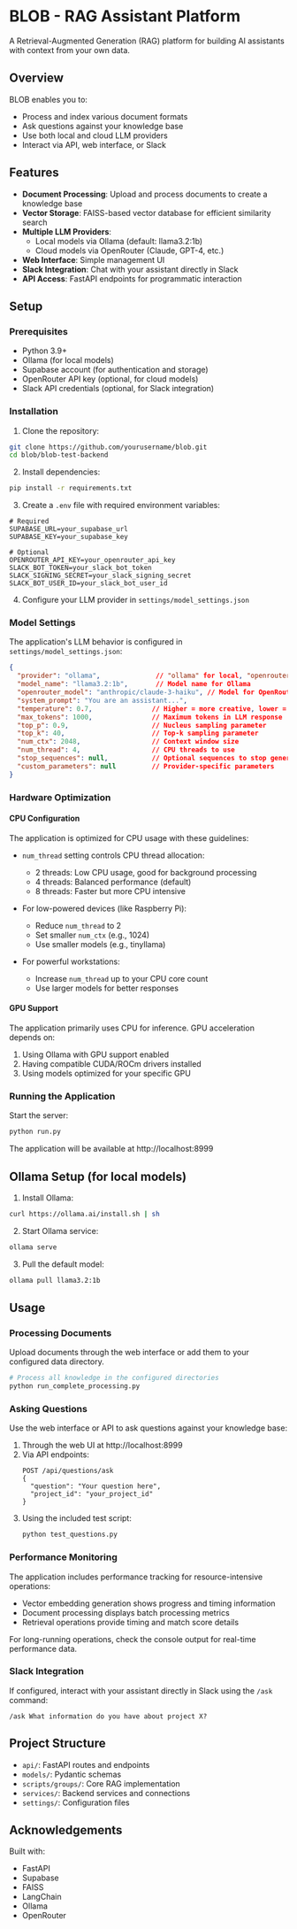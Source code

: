 # BLOB - RAG Assistant Platform

A Retrieval-Augmented Generation (RAG) platform for building AI assistants with context from your own data.

## Overview

BLOB enables you to:
- Process and index various document formats
- Ask questions against your knowledge base
- Use both local and cloud LLM providers
- Interact via API, web interface, or Slack

## Features

- **Document Processing**: Upload and process documents to create a knowledge base
- **Vector Storage**: FAISS-based vector database for efficient similarity search
- **Multiple LLM Providers**: 
  - Local models via Ollama (default: llama3.2:1b)
  - Cloud models via OpenRouter (Claude, GPT-4, etc.)
- **Web Interface**: Simple management UI
- **Slack Integration**: Chat with your assistant directly in Slack
- **API Access**: FastAPI endpoints for programmatic interaction

## Setup

### Prerequisites

- Python 3.9+
- Ollama (for local models)
- Supabase account (for authentication and storage)
- OpenRouter API key (optional, for cloud models)
- Slack API credentials (optional, for Slack integration)

### Installation

1. Clone the repository:
```bash
git clone https://github.com/yourusername/blob.git
cd blob/blob-test-backend
```

2. Install dependencies:
```bash
pip install -r requirements.txt
```

3. Create a `.env` file with required environment variables:
```
# Required
SUPABASE_URL=your_supabase_url
SUPABASE_KEY=your_supabase_key

# Optional
OPENROUTER_API_KEY=your_openrouter_api_key
SLACK_BOT_TOKEN=your_slack_bot_token
SLACK_SIGNING_SECRET=your_slack_signing_secret
SLACK_BOT_USER_ID=your_slack_bot_user_id
```

4. Configure your LLM provider in `settings/model_settings.json`

### Model Settings

The application's LLM behavior is configured in `settings/model_settings.json`:

```json
{
  "provider": "ollama",              // "ollama" for local, "openrouter" for cloud
  "model_name": "llama3.2:1b",       // Model name for Ollama
  "openrouter_model": "anthropic/claude-3-haiku", // Model for OpenRouter
  "system_prompt": "You are an assistant...",
  "temperature": 0.7,               // Higher = more creative, lower = more deterministic
  "max_tokens": 1000,               // Maximum tokens in LLM response
  "top_p": 0.9,                     // Nucleus sampling parameter
  "top_k": 40,                      // Top-k sampling parameter
  "num_ctx": 2048,                  // Context window size
  "num_thread": 4,                  // CPU threads to use
  "stop_sequences": null,           // Optional sequences to stop generation
  "custom_parameters": null         // Provider-specific parameters
}
```

### Hardware Optimization

#### CPU Configuration

The application is optimized for CPU usage with these guidelines:

- `num_thread` setting controls CPU thread allocation:
  - 2 threads: Low CPU usage, good for background processing
  - 4 threads: Balanced performance (default)
  - 8 threads: Faster but more CPU intensive

- For low-powered devices (like Raspberry Pi):
  - Reduce `num_thread` to 2
  - Set smaller `num_ctx` (e.g., 1024)
  - Use smaller models (e.g., tinyllama)

- For powerful workstations:
  - Increase `num_thread` up to your CPU core count
  - Use larger models for better responses

#### GPU Support

The application primarily uses CPU for inference. GPU acceleration depends on:

1. Using Ollama with GPU support enabled
2. Having compatible CUDA/ROCm drivers installed
3. Using models optimized for your specific GPU

### Running the Application

Start the server:
```bash
python run.py
```

The application will be available at http://localhost:8999

## Ollama Setup (for local models)

1. Install Ollama:
```bash
curl https://ollama.ai/install.sh | sh
```

2. Start Ollama service:
```bash
ollama serve
```

3. Pull the default model:
```bash
ollama pull llama3.2:1b
```

## Usage

### Processing Documents

Upload documents through the web interface or add them to your configured data directory.

```bash
# Process all knowledge in the configured directories
python run_complete_processing.py
```

### Asking Questions

Use the web interface or API to ask questions against your knowledge base:

1. Through the web UI at http://localhost:8999
2. Via API endpoints:
   ```
   POST /api/questions/ask
   {
     "question": "Your question here",
     "project_id": "your_project_id"
   }
   ```
3. Using the included test script:
   ```bash
   python test_questions.py
   ```

### Performance Monitoring

The application includes performance tracking for resource-intensive operations:

- Vector embedding generation shows progress and timing information
- Document processing displays batch processing metrics
- Retrieval operations provide timing and match score details

For long-running operations, check the console output for real-time performance data.

### Slack Integration

If configured, interact with your assistant directly in Slack using the `/ask` command:
```
/ask What information do you have about project X?
```

## Project Structure

- `api/`: FastAPI routes and endpoints
- `models/`: Pydantic schemas
- `scripts/groups/`: Core RAG implementation
- `services/`: Backend services and connections
- `settings/`: Configuration files


## Acknowledgements

Built with:
- FastAPI
- Supabase
- FAISS
- LangChain
- Ollama
- OpenRouter